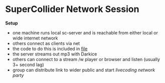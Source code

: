 SuperCollider Network Session
=============

__Setup__

* one machine runs local sc-server and is reachable from either local or wide internet network
* others connect as clients via net
* the code to do this is included in [file](https://github.com/k-o-l-e-k-t-i-v/supercollider/blob/master/SuperCollider_Internet_session.scd)
* the server streams out mp3 with Darkice
* others can connect to a stream /w player or browser and listen (usually 3+ second lag)
* group can distribute link to wider public and start _livecoding network party_



